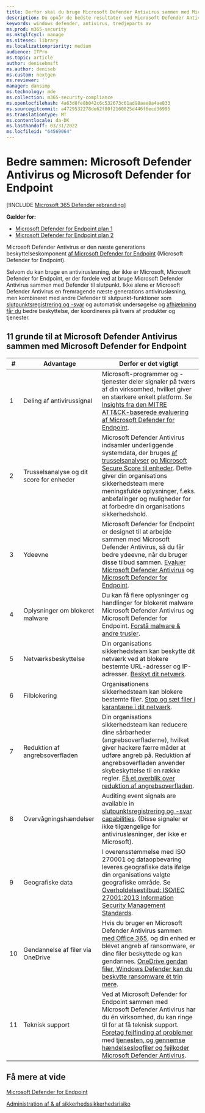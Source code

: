 ```yaml
---
title: Derfor skal du bruge Microsoft Defender Antivirus sammen med Microsoft Defender for Endpoint
description: Du opnår de bedste resultater ved Microsoft Defender Antivirus sammen med dine andre Microsoft-tilbud.
keywords: windows defender, antivirus, tredjeparts av
ms.prod: m365-security
ms.mktglfcycl: manage
ms.sitesec: library
ms.localizationpriority: medium
audience: ITPro
ms.topic: article
author: denisebmsft
ms.author: deniseb
ms.custom: nextgen
ms.reviewer: ''
manager: dansimp
ms.technology: mde
ms.collection: m365-security-compliance
ms.openlocfilehash: 4a63d8fe8b042c6c532673c61ad98aae8a4ae833
ms.sourcegitcommit: a4729532278de62f80f2160825d446f6ecd36995
ms.translationtype: MT
ms.contentlocale: da-DK
ms.lasthandoff: 03/31/2022
ms.locfileid: "64569064"
---
```

# <a name="better-together-microsoft-defender-antivirus-and-microsoft-defender-for-endpoint"></a>Bedre sammen: Microsoft Defender Antivirus og Microsoft Defender for Endpoint

[!INCLUDE [Microsoft 365 Defender rebranding](../../includes/microsoft-defender.md)]


**Gælder for:**

- [Microsoft Defender for Endpoint plan 1](https://go.microsoft.com/fwlink/p/?linkid=2154037)
- [Microsoft Defender for Endpoint plan 2](https://go.microsoft.com/fwlink/p/?linkid=2154037)

Microsoft Defender Antivirus er den næste generations beskyttelseskomponent [af Microsoft Defender for Endpoint](/microsoft-365/security/defender-endpoint/microsoft-defender-endpoint) (Microsoft Defender for Endpoint).

Selvom du kan bruge en antivirusløsning, der ikke er Microsoft, Microsoft Defender for Endpoint, er der fordele ved at bruge Microsoft Defender Antivirus sammen med Defender til slutpunkt. Ikke alene er Microsoft Defender Antivirus en fremragende næste generations antivirusløsning, men kombineret med andre Defender til slutpunkt-funktioner som [slutpunktsregistrering og -svar](/microsoft-365/security/defender-endpoint/overview-endpoint-detection-response) og automatisk undersøgelse og [afhjælpning får du](/microsoft-365/security/defender-endpoint/automated-investigations) bedre beskyttelse, der koordineres på tværs af produkter og tjenester.

## <a name="11-reasons-to-use-microsoft-defender-antivirus-together-with-microsoft-defender-for-endpoint"></a>11 grunde til at Microsoft Defender Antivirus sammen med Microsoft Defender for Endpoint

|#|Advantage|Derfor er det vigtigt|
|--|--|--|
|1|Deling af antivirussignal|Microsoft-programmer og -tjenester deler signaler på tværs af din virksomhed, hvilket giver en stærkere enkelt platform. Se [Insights fra den MITRE ATT&CK-baserede evaluering af Microsoft Defender for Endpoint](https://www.microsoft.com/security/blog/2018/12/03/insights-from-the-mitre-attack-based-evaluation-of-windows-defender-atp/).|
|2|Trusselsanalyse og dit score for enheder|Microsoft Defender Antivirus indsamler underliggende systemdata, der bruges [af trusselsanalyser](/microsoft-365/security/defender-endpoint/threat-analytics) [og Microsoft Secure Score til enheder](/microsoft-365/security/defender-endpoint/tvm-microsoft-secure-score-devices). Dette giver din organisations sikkerhedsteam mere meningsfulde oplysninger, f.eks. anbefalinger og muligheder for at forbedre din organisations sikkerhedshold.|
|3|Ydeevne|Microsoft Defender for Endpoint er designet til at arbejde sammen med Microsoft Defender Antivirus, så du får bedre ydeevne, når du bruger disse tilbud sammen. [Evaluer Microsoft Defender Antivirus](evaluate-microsoft-defender-antivirus.md) og [Microsoft Defender for Endpoint](/microsoft-365/security/defender-endpoint/evaluate-mde).|
|4|Oplysninger om blokeret malware|Du kan få flere oplysninger og handlinger for blokeret malware Microsoft Defender Antivirus og Microsoft Defender for Endpoint. [Forstå malware & andre trusler](/windows/security/threat-protection/intelligence/understanding-malware).|
|5|Netværksbeskyttelse|Din organisations sikkerhedsteam kan beskytte dit netværk ved at blokere bestemte URL-adresser og IP-adresser. [Beskyt dit netværk](/microsoft-365/security/defender-endpoint/network-protection).|
|6|Filblokering|Organisationens sikkerhedsteam kan blokere bestemte filer. [Stop og sæt filer i karantæne i dit netværk](/microsoft-365/security/defender-endpoint/respond-file-alerts#stop-and-quarantine-files-in-your-network).|
|7|Reduktion af angrebsoverfladen|Din organisations sikkerhedsteam kan reducere dine sårbarheder (angrebsoverfladerne), hvilket giver hackere færre måder at udføre angreb på. Reduktion af angrebsoverfladen anvender skybeskyttelse til en række regler. [Få et overblik over reduktion af angrebsoverfladen](/microsoft-365/security/defender-endpoint/overview-attack-surface-reduction).|
|8|Overvågningshændelser|Auditing event signals are available in [slutpunktsregistrering og -svar capabilities](/microsoft-365/security/defender-endpoint/overview-endpoint-detection-response). (Disse signaler er ikke tilgængelige for antivirusløsninger, der ikke er Microsoft).|
|9|Geografiske data|I overensstemmelse med ISO 270001 og dataopbevaring leveres geografiske data ifølge din organisations valgte geografiske område. Se [Overholdelsestilbud: ISO/IEC 27001:2013 Information Security Management Standards](/microsoft-365/compliance/offering-iso-27001).|
|10|Gendannelse af filer via OneDrive|Hvis du bruger en Microsoft Defender Antivirus sammen [med Office 365](/Office365/Enterprise), og din enhed er blevet angreb af ransomware, er dine filer beskyttede og kan gendannes. [OneDrive gendan filer, Windows Defender kan du beskytte ransomware ét trin mere](https://techcommunity.microsoft.com/t5/Microsoft-OneDrive-Blog/OneDrive-Files-Restore-and-Windows-Defender-takes-ransomware/ba-p/188001).|
|11|Teknisk support|Ved at Microsoft Defender for Endpoint sammen med Microsoft Defender Antivirus har du én virksomhed, du kan ringe til for at få teknisk support. [Foretag fejlfinding af problemer](/microsoft-365/security/defender-endpoint/troubleshoot-mdatp) med [tjenesten, og gennemse hændelseslogfiler og fejlkoder Microsoft Defender Antivirus](troubleshoot-microsoft-defender-antivirus.md).|

## <a name="learn-more"></a>Få mere at vide

[Microsoft Defender for Endpoint](/microsoft-365/security/defender-endpoint/microsoft-defender-endpoint)

[Administration af & af sikkerhedssikkerhedsrisiko](/microsoft-365/security/defender-endpoint/next-gen-threat-and-vuln-mgt)
